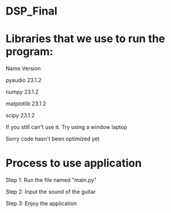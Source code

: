 # DSP_Final

# Libraries that we use to run the program:
  Name              Version
  
  pyaudio           23.1.2
  
  numpy             23.1.2
  
  matplotlib        23.1.2
  
  scipy             23.1.2

If you still can't use it. Try using a window laptop

Sorry code hasn't been optimized yet
# Process to use application
Step 1: Run the file named "main.py"

Step 2: Input the sound of the guitar

Step 3: Enjoy the application
